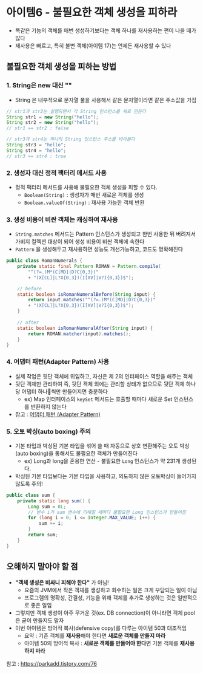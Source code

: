 # 아이템6 - 불필요한 객체 생성을 피하라

* 똑같은 기능의 객체를 매번 생성하기보다는 객체 하나를 재사용하는 편이 나을 때가 많다
* 재사용은 빠르고, 특히 불변 객체(아이템 17)는 언제든 재사용할 수 있다

## 불필요한 객체 생성을 피하는 방법

### 1. String은 new 대신 ""

* String 은 내부적으로 문자열 풀을 사용해서 같은 문자열이라면 같은 주소값을 가짐

```java
// str1과 str2는 실행되면서 각 String 인스턴스를 새로 만든다
String str1 = new String("hello");
String str2 = new String("hello");
// str1 == str2 : false

// str3과 str4는 하나의 String 인스턴스 주소를 바라본다
String str3 = "hello";
String str4 = "hello";
// str3 == str4 : true
```

### 2. 생성자 대신 정적 팩터리 메서드 사용

* 정적 팩터리 메서드를 사용해 불필요한 객체 생성을 피할 수 있다.
  * `Boolean(String)` : 생성자가 매번 새로운 객체를 생성
  * `Boolean.valueOf(String)` : 재사용 가능한 객체 반환

### 3. 생성 비용이 비싼 객체는 캐싱하여 재사용

* `String.matches` 메서드는 Pattern 인스턴스가 생성되고 한번 사용한 뒤 버려져서 가비지 컬렉션 대상이 되어 생성 비용이 비싼 객체에 속한다
* `Pattern` 을 생성해두고 재사용하면 성능도 개선가능하고, 코드도 명확해진다

```java
public class RomanNumerals {
	private static final Pattern ROMAN = Pattern.compile( 
		"^(?=.)M*(C[MD]|D?C{0,3})" 
		+ "(X[CL]|L?X{0,3})(I[XV]|V?I{0,3})$"); 

	// before
	static boolean isRomanNumeralBefore(String input) { 
		return input.matches("^(?=.)M*(C[MD]|D?C{0,3})" 
		+ "(X[CL]|L?X{0,3})(I[XV]|V?I{0,3})$"); 
	}
	
	// after
	static boolean isRomanNumeralAfter(String input) { 
		return ROMAN.matcher(input).matches(); 
	} 
}
```

### 4. 어댑터 패턴(Adapter Pattern) 사용

* 실제 작업은 뒷단 객체에 위임하고, 자신은 제 2의 인터페이스 역할을 해주는 객체
* 뒷단 객체만 관리하여 즉, 뒷단 객체 외에는 관리할 상태가 없으므로 뒷단 객체 하나당 어댑터 하나씩만 만들어지면 충분하다
  * ex) Map 인터페이스의 `keySet` 메서드는 호출할 때마다 새로운 Set 인스턴스를 반환하지 않는다
* 참고 : [어댑터 패턴 (Adapter Pattern)](https://johngrib.github.io/wiki/pattern/adapter/)

### 5. 오토 박싱(auto boxing) 주의

* 기본 타입과 박싱된 기본 타입을 섞어 쓸 때 자동으로 상호 변환해주는 오토 박싱(auto boxing)을 통해서도 불필요한 객체가 만들어진다
  * ex) Long과 long을 혼용한 연산 - 불필요한 `Long` 인스턴스가 약 231개 생성된다.
* 박싱된 기본 타입보다는 기본 타입을 사용하고, 의도하지 않은 오토박싱이 들어가지 않도록 주의!

```java
public class sum {
    private static long sum() {
        Long sum = 0L;
        // 변수 i가 sum 변수에 더해질 때마다 불필요한 Long 인스턴스가 만들어짐
        for (long i = 0; i <= Integer.MAX_VALUE; i++) {
            sum += i;
        }
        return sum;
    }
}
```

## 오해하지 말아야 할 점

* **"객체 생성은 비싸니 피해야 한다"** 가 아님!
  * 요즘의 JVM에서 작은 객체를 생성하고 회수하는 일은 크게 부담되는 일이 아님
  * 프로그램의 명확성, 간결성, 기능을 위해 객체를 추가로 생성하는 것은 일반적으로 좋은 일임
* 그렇지만 객체 생성이 아주 무거운 것(ex. DB connection)이 아니라면 객체 pool은 굳이 만들지도 말자
* 이번 아이템은 방어적 복사(defensive copy)를 다루는 아이템 50과 대조적임
  * 요약 : 기존 객체를 **재사용**해야 한다면 **새로운 객체를 만들지 마라**
  * 아이템 50의 방어적 복사 : **새로운 객체를 만들어야 한다**면 기본 객체를 **재사용하지 마라**

참고 : https://parkadd.tistory.com/76

